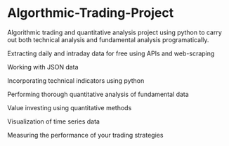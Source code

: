 # Algorthmic-Trading-Project
Algorithmic trading and quantitative analysis project using python to carry out both technical analysis and fundamental analysis programatically.

Extracting daily and intraday data for free using APIs and web-scraping

Working with JSON data

Incorporating technical indicators using python

Performing thorough quantitative analysis of fundamental data

Value investing using quantitative methods

Visualization of time series data

Measuring the performance of your trading strategies
